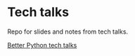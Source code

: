 # Tech talks

Repo for slides and notes from tech talks. 

[Better Python tech talks](better-python/README.md)
